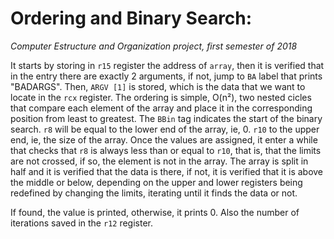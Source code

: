
# Ordering and Binary Search:
*Computer Estructure and Organization project, first semester of 2018*

It starts by storing in `r15` register the address of `array`, then it is verified that in the entry there are exactly 2 arguments, if not, jump to `BA` label that prints "BADARGS".
Then, `ARGV [1]` is stored, which is the data that we want to locate in the `rcx` register.
The ordering is simple, O(n²), two nested cicles that compare each element of the array and place it in the corresponding position from least to greatest.
The `BBin` tag indicates the start of the binary search.
`r8` will be equal to the lower end of the array, ie, 0.
`r10` to the upper end, ie, the size of the array.
Once the values ​​are assigned, it enter a while that checks that `r8` is always less than or equal to `r10`, that is, that the limits are not crossed, if so, the element is not in the array.
The array is split in half and it is verified that the data is there, if not, it is verified that it is above the middle or below, depending on the upper and lower registers being redefined by changing the limits, iterating until it finds the data or not.

If found, the value is printed, otherwise, it prints 0.
Also the number of iterations saved in the `r12` register.
